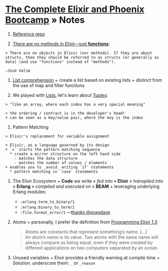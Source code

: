 # [The Complete Elixir and Phoenix Bootcamp][on-udemy] » Notes

  1. [Reference repo][reference-repo]

  1. [There are no methods in Elixir—just **functions**][elixir-functions]:

    > There are no objects in Elixir (nor methods). If they are about structs, then they should be referred to as structs (or generally as data) (and use "functions" instead of "methods").

    –José Valim

  1. [List comprehension][list-comprehension]
    + create a list based on existing lists
    + _distinct_ from the use of map and filter functions

  1. We played with [Lists][docs-list], let's learn about [Tuples][docs-tuple]:

    > "like an array, where each index has a very special meaning"

    + the ordering / contract is in the developer's head!
    + can be seen as a key/value pair, where the key is the index

  1. Pattern Matching

    > Elixir's replacement for variable assignment

    + Elixir, as a language governed by its design
    + `=` starts the pattern matching sequence
      * create a mirror structure on the left hand side
        - matches the data structure
        - matches the number of values / elements
    + enables you to _avoid_ writing `if` statements
      * pattern matching in `case` statements

  1. The Elixir Ecosystem
    + **Code** we write » _fed into_ » **Elixir** » _transpiled into_ » **Erlang** » _compiled and executed on_ » **BEAM**
    + leveraging underlying Erlang modules:
      * `:erlang.term_to_binary/1`
      * `:erlang.binary_to_term/1`
      * `:file.format_error/1` —[thanks @pragdave][programming-elixir]

  1. Atoms
    + personally, I prefer the definition from [Programming Elixir 1.3][programming-elixir]

      > Atoms are constants that represent something’s name. […]  
      > An atom’s name is its value. Two atoms with the same name will always compare as being equal, even if they were created by different applications on two computers separated by an ocean.

  1. Unused variables
    + Elixir provides a friendly warning at compile time
    + Solution: underscore them: `_` or `_reason`


  [docs-list]: http://elixir-lang.org/docs/stable/elixir/List.html
  [docs-tuple]: http://elixir-lang.org/docs/stable/elixir/Tuple.html
  [elixir-functions]: https://elixirforum.com/t/there-are-no-methods-in-elixir-just-functions/2451
  [list-comprehension]: https://en.wikipedia.org/wiki/List_comprehension
  [on-udemy]: https://www.udemy.com/the-complete-elixir-and-phoenix-bootcamp-and-tutorial
  [programming-elixir]: https://pragprog.com/book/elixir13/programming-elixir-1-3
  [reference-repo]: https://github.com/StephenGrider/ElixirCode
